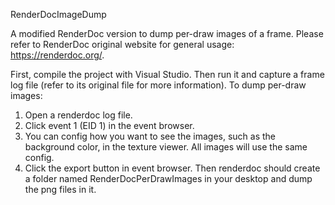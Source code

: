 RenderDocImageDump

A modified RenderDoc version to dump per-draw images of a frame. Please refer to RenderDoc original website for general usage: https://renderdoc.org/. 

First, compile the project with Visual Studio. Then run it and capture a frame log file (refer to its original file for more information). 
To dump per-draw images:
1. Open a renderdoc log file.
2. Click event 1 (EID 1) in the event browser. 
3. You can config how you want to see the images, such as the background color, in the texture viewer. All images will use the same config. 
4. Click the export button in event browser. Then renderdoc should create a folder named RenderDocPerDrawImages in your desktop and dump the png files in it.
